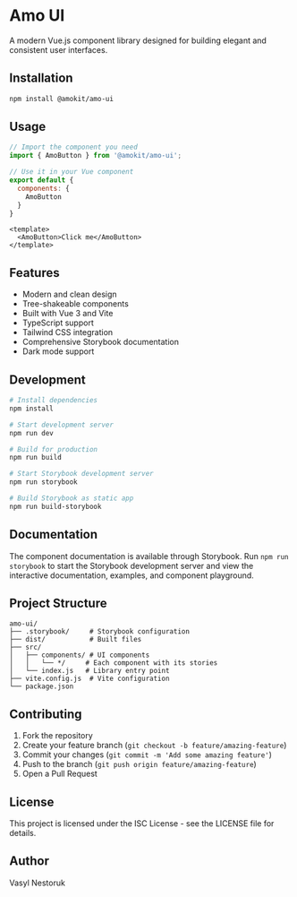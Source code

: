 # Amo UI

A modern Vue.js component library designed for building elegant and consistent user interfaces.

## Installation

```bash
npm install @amokit/amo-ui
```

## Usage

```javascript
// Import the component you need
import { AmoButton } from '@amokit/amo-ui';

// Use it in your Vue component
export default {
  components: {
    AmoButton
  }
}
```

```vue
<template>
  <AmoButton>Click me</AmoButton>
</template>
```

## Features

- Modern and clean design
- Tree-shakeable components
- Built with Vue 3 and Vite
- TypeScript support
- Tailwind CSS integration
- Comprehensive Storybook documentation
- Dark mode support

## Development

```bash
# Install dependencies
npm install

# Start development server
npm run dev

# Build for production
npm run build

# Start Storybook development server
npm run storybook

# Build Storybook as static app
npm run build-storybook
```

## Documentation

The component documentation is available through Storybook. Run `npm run storybook` to start the Storybook development server and view the interactive documentation, examples, and component playground.

## Project Structure

```
amo-ui/
├── .storybook/     # Storybook configuration
├── dist/           # Built files
├── src/
│   ├── components/ # UI components
│   │   └── */     # Each component with its stories
│   └── index.js   # Library entry point
├── vite.config.js  # Vite configuration
└── package.json
```

## Contributing

1. Fork the repository
2. Create your feature branch (`git checkout -b feature/amazing-feature`)
3. Commit your changes (`git commit -m 'Add some amazing feature'`)
4. Push to the branch (`git push origin feature/amazing-feature`)
5. Open a Pull Request

## License

This project is licensed under the ISC License - see the LICENSE file for details.

## Author

Vasyl Nestoruk
